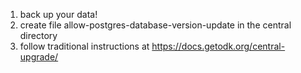 1. back up your data!
2. create file allow-postgres-database-version-update in the central directory
3. follow traditional instructions at https://docs.getodk.org/central-upgrade/
